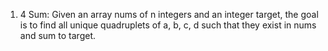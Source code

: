 1. 4 Sum: Given an array nums of n integers and an integer target, the goal is to find all unique quadruplets of a, b, c, d such that they exist in nums and sum to target. 